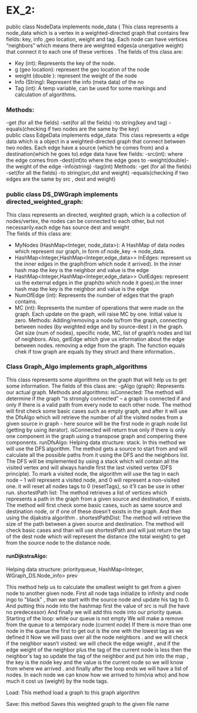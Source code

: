 # EX_2:
public class NodeData implements node_data {
This  class represents a node_data which is a vertex in a weighted-directed  graph that contains few fields:  key, info ,geo location, weight and tag. Each node can have  vertices “neighbors” which means there are weighted edges(a unergative weight) that connect it to each one of these vertices .
The fields of this class are:

- Key (int): Represents the key of the node.
- g (geo location):  represent the geo location of the node
- weight (double ):  represent the weight of the node
- Info (String): Represent the info (meta data) of the no
- Tag (int): A temp variable, can be used for some markings and calculation of algorithms.
### Methods:
-get (for all the fields)
-set(for all the fields)
-to string(key and tag)
-equals(checking if two nodes are the same by the key)  
public class EdgeData implements edge_data:
This  class represents a edge data which is a object in a weighted-directed  graph that connect between two nodes. Each edge have a source (which he comes from) and a destination(which he goes to).edge data have few fields:
-src(int): where the edge comes from 
-dest(int)to where the edge goes to
-weight(double)-the weight of the edge
-info(string)
-tag(int)
Methods:
-get (for all the fields)
-set(for all the fields)
-to string(src,dst and weight)
-equals(checking if two edges are the same by src , dest and weight)  

### public class DS_DWGraph implements directed_weighted_graph:
This class represents an directed, weighted   graph, which is a collection of nodes/vertex, the nodes can be connected to each other, but not necessarily.each edge has source dest and weight  
The fields of this class are:
- MyNodes (HashMap<Integer, node_data>): A HashMap of data nodes which represent our graph, in form of node_key -> node_data.
- HashMap<Integer,HashMap<Integer,edge_data>> InEdges: represent us the inner edges in the graph(from which node it arrived). In the inner hash map the key is the neighbor and value is the edge
- HashMap<Integer,HashMap<Integer,edge_data>> OutEdges:  represent us the external edges in the graph(to which node it goes).in the inner hash map the key is the neighbor and value is the edge
- NumOfEdge (int): Represents the number of edges that the graph contains.
- MC (int): Represents the number of operations that were made on the graph. Each update on the graph, will raise MC by one. Initial value is zero.
Methods:
Adding/removing a node to/from the graph, connecting between nodes (by weighted edge and by source-dest ) in the graph. Get size (num of nodes), specific node, MC, list of graph’s nodes and list of neighbors. Also, getEdge which give us information about the edge between nodes. removing a edge from the graph. The function equals chek if tow graph are equals by they struct and there information..

### Class Graph_Algo implements graph_algorithms

This class represents some algorithms on the graph that will help us to get some information.
The fields of this class are:
-gAlgo (graph): Represents our actual graph.
Methods and algorithms:
isConnected:
The method will determine if the graph “is strongly connected” – a graph is connected if and only if there is a valid path from every node to each other node. The method will first check some basic cases such as empty graph, and after it will use the DfsAlgo which will retrieve the number of all the visited nodes from a given source in graph - here source will be the first node in graph node list (getting by using iterator). isConnected will return true only if there is only one component in the graph using a transpose graph and compering there components.
runDfsAlgo:
Helping data structure: stack.
In this method we will use the DFS algorithm. The method gets a source to start from and will calculate all the possible paths from it using the DFS and the neighbors list. The DFS will be implemented by using a stack which will contain all the visited vertex and will always handle first the last visited vertex (DFS principle). To mark a visited node, the algorithm will use the tag in each node – 1 will represent a visited node, and 0 will represent a non-visited one. it will reset all nodes tags to 0 (resetTags), so it’ll can be use in other run.
shortestPath list:
The method retrieves a list of vertices which represents a path in the graph from a given source and destination, if exists. The method will first check some basic cases, such as same source and destination node, or if one of these doesn’t exists in the graph. And then using the dijakstra algorithm  .
shortestPathDist:
The method will retrieve the size of the path between a given source and destination. The method will  check basic cases and than will use shortestPath and will just return the tag of the dest node  which will represent the distance  (the total weight) to get from the source node to the distance node.



#### runDijkstraAlgo:

Helping data structure: priorityqueue, HashMap<Integer, WGraph_DS.Node_info> prev
 
This method help us to calculate the smallest weight to get from a given node to another given node. First all node tags initialize to infinity and node ingo to "black" , than we start with the source node and update his tag to 0. And putting this node into the hashmap first the value of src is null (he have no predecessor)
And finally we will add this node into our priority queue.
Starting of the loop: while our queue is not empty 
We will make a remove from the queue to a  temporary node (current node)
If there is more than one node in the queue the first to get out is the one with the lowest tag as we defined it 
Now we will pass over all the node neighbors  . and we will check if  the neighbor wasn’t visited: we will check the edge weight , and if the edge weight of the neighbor plus the tag of the current node is less then the neighbor's tag so update the tag of the neighbor    and put him into the map , the key is the node key and the value is the current node so we will know from where we arrived . and finally after the loop ends we will have a list of nodes. In each node we can know how we arrived to him(via who) and how much it cost us (weight) by the node tags.

Load:
This method load a graph to this graph algorithm

Save:
this method Saves this weighted  graph to the given file name

